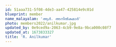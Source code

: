 ```yaml
---
id: 51aaa731-5f08-4de3-aa47-425814e9c01d
blueprint: member
name_malayalam: 'ആര്‍. അനില്‍കുമാര്‍'
photo: members2022/anilkumar.jpg
updated_by: 0e9ced9a-2063-4cb9-9e8a-9bca000c08f7
updated_at: 1673833327
title: 'R. Anilkumar'
---
```

